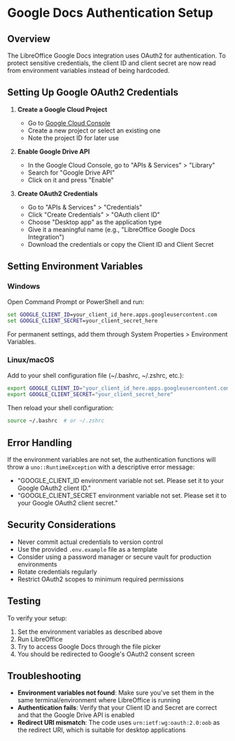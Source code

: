 # Google Docs Authentication Setup

## Overview

The LibreOffice Google Docs integration uses OAuth2 for authentication. To protect sensitive credentials, the client ID and client secret are now read from environment variables instead of being hardcoded.

## Setting Up Google OAuth2 Credentials

1. **Create a Google Cloud Project**
   - Go to [Google Cloud Console](https://console.cloud.google.com/)
   - Create a new project or select an existing one
   - Note the project ID for later use

2. **Enable Google Drive API**
   - In the Google Cloud Console, go to "APIs & Services" > "Library"
   - Search for "Google Drive API"
   - Click on it and press "Enable"

3. **Create OAuth2 Credentials**
   - Go to "APIs & Services" > "Credentials"
   - Click "Create Credentials" > "OAuth client ID"
   - Choose "Desktop app" as the application type
   - Give it a meaningful name (e.g., "LibreOffice Google Docs Integration")
   - Download the credentials or copy the Client ID and Client Secret

## Setting Environment Variables

### Windows

Open Command Prompt or PowerShell and run:
```cmd
set GOOGLE_CLIENT_ID=your_client_id_here.apps.googleusercontent.com
set GOOGLE_CLIENT_SECRET=your_client_secret_here
```

For permanent settings, add them through System Properties > Environment Variables.

### Linux/macOS

Add to your shell configuration file (~/.bashrc, ~/.zshrc, etc.):
```bash
export GOOGLE_CLIENT_ID="your_client_id_here.apps.googleusercontent.com"
export GOOGLE_CLIENT_SECRET="your_client_secret_here"
```

Then reload your shell configuration:
```bash
source ~/.bashrc  # or ~/.zshrc
```

## Error Handling

If the environment variables are not set, the authentication functions will throw a `uno::RuntimeException` with a descriptive error message:
- "GOOGLE_CLIENT_ID environment variable not set. Please set it to your Google OAuth2 client ID."
- "GOOGLE_CLIENT_SECRET environment variable not set. Please set it to your Google OAuth2 client secret."

## Security Considerations

- Never commit actual credentials to version control
- Use the provided `.env.example` file as a template
- Consider using a password manager or secure vault for production environments
- Rotate credentials regularly
- Restrict OAuth2 scopes to minimum required permissions

## Testing

To verify your setup:
1. Set the environment variables as described above
2. Run LibreOffice
3. Try to access Google Docs through the file picker
4. You should be redirected to Google's OAuth2 consent screen

## Troubleshooting

- **Environment variables not found**: Make sure you've set them in the same terminal/environment where LibreOffice is running
- **Authentication fails**: Verify that your Client ID and Secret are correct and that the Google Drive API is enabled
- **Redirect URI mismatch**: The code uses `urn:ietf:wg:oauth:2.0:oob` as the redirect URI, which is suitable for desktop applications